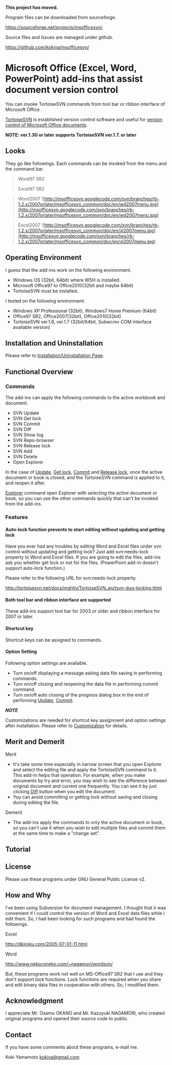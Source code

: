 **This project has moved.**

Program files can be downloaded from sourceforge.

https://sourceforge.net/projects/msofficesvn/

Source files and Issues are managed under github.

https://github.com/kokiya/msofficesvn/


# Microsoft Office (Excel, Word, PowerPoint) add-ins that assist document version control #

You can invoke TortoiseSVN commands from tool bar or ribbon interface of Microsoft Office .

[TortoiseSVN](http://tortoisesvn.net/downloads.html) is established version control software and useful for [version control of Microsoft Office documents](http://newgeeks.blogspot.jp/2006/08/word-document-management-using-svn.html).

**NOTE: ver.1.30 or later supports TortoiseSVN ver.1.7. or later**

## Looks ##

They go like followings.
Each commands can be invoked from the menu and the command bar.

> Word97 SR2
<NO IMAGE>

> Excel97 SR2
<NO IMAGE>

> Word2007
![http://msofficesvn.googlecode.com/svn/branches/rb-1.2.x/2007orlater/msofficesvn_common/doc/en/wd2007menu.jpg](http://msofficesvn.googlecode.com/svn/branches/rb-1.2.x/2007orlater/msofficesvn_common/doc/en/wd2007menu.jpg)

> Excel2007
![http://msofficesvn.googlecode.com/svn/branches/rb-1.2.x/2007orlater/msofficesvn_common/doc/en/xl2007menu.jpg](http://msofficesvn.googlecode.com/svn/branches/rb-1.2.x/2007orlater/msofficesvn_common/doc/en/xl2007menu.jpg)

## Operating Environment ##

I guess that the add-ins work on the following environment.

  * Windows OS (32bit, 64bit) where WSH is installed.
  * Microsoft Office97 to Office2010(32bit and maybe 64bit)
  * TortoiseSVN must be installed.

I tested on the following environment.

  * Windows XP Professional (32bit), Windows7 Home Premium (64bit)
  * Office97 SR2, Office2007(32bit), Office2010(32bit)
  * TortoiseSVN ver.1.6, ver.1.7 (32bit/64bit, Subwcrev COM interface available version)

## Installation and Uninstallation ##

Please refer to [Installation/Uninstallation Page](Install.md).

## Functional Overview ##

### Commands ###

The add-ins can apply the following commands to the active workbook and document.

  * SVN Update
  * SVN Get lock
  * SVN Commit
  * SVN Diff
  * SVN Show log
  * SVN Repo-browser
  * SVN Release lock
  * SVN Add
  * SVN Delete
  * Open Explorer

In the case of [Update](SVN.md), [Get lock](SVN.md), [Commit](SVN.md) and [Release lock](SVN.md), once the active document or book is closed, and the TortoiseSVN command is applied to it, and reopen it after.

[Explorer](Open.md) command open Explorer with selecting the active document or book, so you can use the other commands quickly that can't be invoked from the add-ins.

### Features ###

#### Auto-lock function prevents to start editing without updating and getting lock ####

Have you ever had any troubles by editing Word and Excel files under svn control without updating and getting lock?
Just add svn:needs-lock property to Word and Excel files. If you are going to edit the files, add-ins ask you whether get lock or not for the files. (PowerPoint add-in doesn't support auto-lock function.)

Please refer to the following URL for svn:needs-lock property.

http://tortoisesvn.net/docs/nightly/TortoiseSVN_en/tsvn-dug-locking.html

#### Both tool bar and ribbon interface are supported ####

These add-ins support tool bar for 2003 or older and ribbon interface for 2007 or later.

#### Shortcut key ####

Shortcut keys can be assigned to commands.

#### Option Setting ####

Following option settings are available.

  * Turn on/off displaying a message asking data file saving in performing commands.
  * Turn on/off closing and reopening the data file in performing commit command.
  * Turn on/off auto closing of the progress dialog box in the end of performing [Update](SVN.md), [Commit](SVN.md).


_**NOTE**_

Customizations are needed for shortcut key assignment and option settings after installation. Please refer to [Customization](CustomSetting.md) for details.


## Merit and Demerit ##

Merit

  * It's take some time especially in narrow screen that you open Explorer and select the editing file and apply the TortoiseSVN command to it. This add-in helps that operation. For example, when you make documents by try and error, you may wish to see the difference between original document and current one frequently. You can see it by just clicking [Diff](Diff.md) button when you edit the document.
  * You can avoid committing or getting lock without saving and closing during editing the file.

Demerit

  * The add-ins apply the commands to only the active document or book, so you can't use it when you wish to edit multiple files and commit them at the same time to make a "change set".

## Tutorial ##

<NOT CREATED YET>

## License ##

Please use these programs under GNU General Public License v2.

## How and Why ##
I've been using Subversion for document management. I thought that it was convenient if I could control the version of Word and Excel data files while I edit them. So, I had been looking for such programs and had found the followings.

Excel

http://dkiroku.com/2005-07-01-11.html

Word

http://www.nekoconeko.com/~nagamori/wordsvn/

But, these programs work not well on MS-Office97 SR2 that I use and they don't support lock functions. Lock functions are required when you share and edit binary data files in cooperation with others. So, I modified them.

## Acknowledgment ##

I appreciate Mr. Osamu OKANO and Mr. Kazuyuki NAGAMORI, who created original programs and opened their source code to public.

## Contact ##

If you have some comments about these programs, e-mail me.

Koki Yamamoto <kokiya@gmail.com>